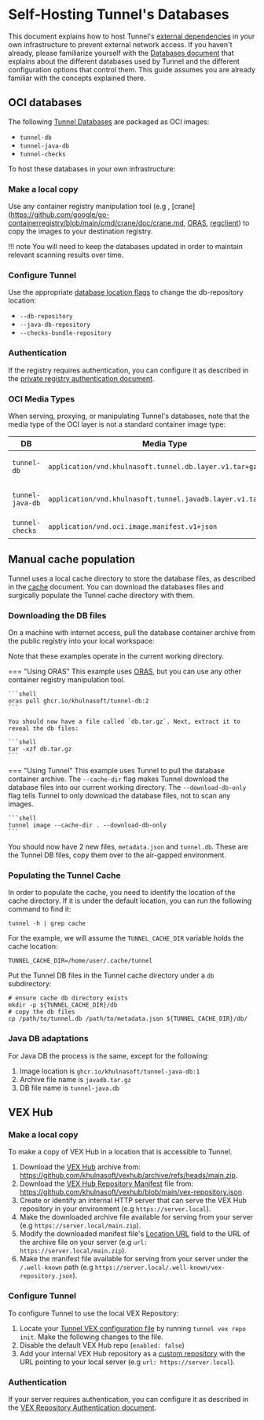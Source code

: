 # Self-Hosting Tunnel's Databases

This document explains how to host Tunnel's [external dependencies](./air-gap.md) in your own infrastructure to prevent external network access. If you haven't already, please familiarize yourself with the [Databases document](../configuration/db.md) that explains about the different databases used by Tunnel and the different configuration options that control them. This guide assumes you are already familiar with the concepts explained there.

## OCI databases

The following [Tunnel Databases](../configuration/db.md) are packaged as OCI images:

- `tunnel-db`
- `tunnel-java-db`
- `tunnel-checks`

To host these databases in your own infrastructure:

### Make a local copy

Use any container registry manipulation tool (e.g , [crane](https://github.com/google/go-containerregistry/blob/main/cmd/crane/doc/crane.md, [ORAS](https://oras.land), [regclient](https://github.com/regclient/regclient/tree/main)) to copy the images to your destination registry.

!!! note
You will need to keep the databases updated in order to maintain relevant scanning results over time.

### Configure Tunnel

Use the appropriate [database location flags](../configuration/db.md#database-locations) to change the db-repository location:

- `--db-repository`
- `--java-db-repository`
- `--checks-bundle-repository`

### Authentication

If the registry requires authentication, you can configure it as described in the [private registry authentication document](../advanced/private-registries/index.md).

### OCI Media Types

When serving, proxying, or manipulating Tunnel's databases, note that the media type of the OCI layer is not a standard container image type:

| DB               | Media Type                                                   | Reference                                                                      |
| ---------------- | ------------------------------------------------------------ | ------------------------------------------------------------------------------ |
| `tunnel-db`      | `application/vnd.khulnasoft.tunnel.db.layer.v1.tar+gzip`     | <https://github.com/khulnasoft-lab/tunnel-db/pkgs/container/tunnel-db>                 |
| `tunnel-java-db` | `application/vnd.khulnasoft.tunnel.javadb.layer.v1.tar+gzip` | https://github.com/aquasecurity/trivy-java-db/pkgs/container/tunnel-java-db |
| `tunnel-checks`  | `application/vnd.oci.image.manifest.v1+json`                 | https://github.com/khulnasoft/tunnel-checks/pkgs/container/tunnel-checks       |

## Manual cache population

Tunnel uses a local cache directory to store the database files, as described in the [cache](../configuration/cache.md) document.
You can download the databases files and surgically populate the Tunnel cache directory with them.

### Downloading the DB files

On a machine with internet access, pull the database container archive from the public registry into your local workspace:

Note that these examples operate in the current working directory.

=== "Using ORAS"
This example uses [ORAS](https://oras.land), but you can use any other container registry manipulation tool.

    ```shell
    oras pull ghcr.io/khulnasoft/tunnel-db:2
    ```

    You should now have a file called `db.tar.gz`. Next, extract it to reveal the db files:

    ```shell
    tar -xzf db.tar.gz
    ```

=== "Using Tunnel"
This example uses Tunnel to pull the database container archive. The `--cache-dir` flag makes Tunnel download the database files into our current working directory. The `--download-db-only` flag tells Tunnel to only download the database files, not to scan any images.

    ```shell
    tunnel image --cache-dir . --download-db-only
    ```

You should now have 2 new files, `metadata.json` and `tunnel.db`. These are the Tunnel DB files, copy them over to the air-gapped environment.

### Populating the Tunnel Cache

In order to populate the cache, you need to identify the location of the cache directory. If it is under the default location, you can run the following command to find it:

```shell
tunnel -h | grep cache
```

For the example, we will assume the `TUNNEL_CACHE_DIR` variable holds the cache location:

```shell
TUNNEL_CACHE_DIR=/home/user/.cache/tunnel
```

Put the Tunnel DB files in the Tunnel cache directory under a `db` subdirectory:

```shell
# ensure cache db directory exists
mkdir -p ${TUNNEL_CACHE_DIR}/db
# copy the db files
cp /path/to/tunnel.db /path/to/metadata.json ${TUNNEL_CACHE_DIR}/db/
```

### Java DB adaptations

For Java DB the process is the same, except for the following:

1. Image location is `ghcr.io/khulnasoft/tunnel-java-db:1`
2. Archive file name is `javadb.tar.gz`
3. DB file name is `tunnel-java.db`

## VEX Hub

### Make a local copy

To make a copy of VEX Hub in a location that is accessible to Tunnel.

1. Download the [VEX Hub](https://github.com/khulnasoft/vexhub) archive from: <https://github.com/khulnasoft/vexhub/archive/refs/heads/main.zip>.
1. Download the [VEX Hub Repository Manifest](https://github.com/khulnasoft/vex-repo-spec#2-repository-manifest) file from: <https://github.com/khulnasoft/vexhub/blob/main/vex-repository.json>.
1. Create or identify an internal HTTP server that can serve the VEX Hub repository in your environment (e.g `https://server.local`).
1. Make the downloaded archive file available for serving from your server (e.g `https://server.local/main.zip`).
1. Modify the downloaded manifest file's [Location URL](https://github.com/khulnasoft/vex-repo-spec?tab=readme-ov-file#locations-subfields) field to the URL of the archive file on your server (e.g `url: https://server.local/main.zip`).
1. Make the manifest file available for serving from your server under the `/.well-known` path (e.g `https://server.local/.well-known/vex-repository.json`).

### Configure Tunnel

To configure Tunnel to use the local VEX Repository:

1. Locate your [Tunnel VEX configuration file](../supply-chain/vex/repo/#configuration-file) by running `tunnel vex repo init`. Make the following changes to the file.
1. Disable the default VEX Hub repo (`enabled: false`)
1. Add your internal VEX Hub repository as a [custom repository](../supply-chain/vex/repo/#custom-repositories) with the URL pointing to your local server (e.g `url: https://server.local`).

### Authentication

If your server requires authentication, you can configure it as described in the [VEX Repository Authentication document](../supply-chain/vex/repo/#authentication).
